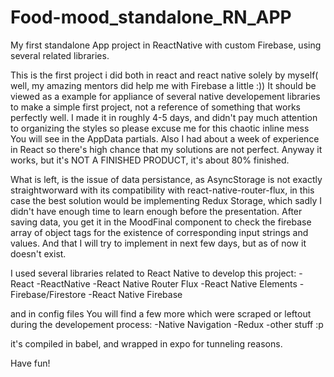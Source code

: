 # Food-mood_standalone_RN_APP
My first standalone App project in ReactNative with custom Firebase, using several related libraries.

This is the first project i did both in react and react native solely by myself( well, my amazing mentors did help me with Firebase a little :))
It should be viewed as a example for appliance of several native developement libraries to make a simple first project, not a reference of something that 
works perfectly well. I made it in roughly 4-5 days, and didn't pay much attention to organizing the styles so please excuse me for this chaotic
inline mess You will see in the AppData partials. Also I had about a week of experience in React so there's high chance that my solutions are
not perfect. Anyway it works, but it's NOT A FINISHED PRODUCT, it's about 80% finished.

What is left, is the issue of data persistance, as AsyncStorage is not exactly straightworward with its compatibility with react-native-router-flux,
in this case the best solution would be implementing Redux Storage, which sadly I didn't have enough time to learn enough before the presentation.
After saving data, you get it in the MoodFinal component to check the firebase array of object tags for the existence of corresponding input strings and values.
And that I will try to implement in next few days, but as of now it doesn't exist.

I used several libraries related to React Native to develop this project:
-React
-ReactNative
-React Native Router Flux
-React Native Elements
-Firebase/Firestore
-React Native Firebase

and in config files You will find a few more which were scraped or leftout during the developement process:
-Native Navigation
-Redux
-other stuff :p

it's compiled in babel, and wrapped in expo for tunneling reasons.

Have fun!

